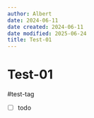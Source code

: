 ```yaml
---
author: Albert
date: 2024-06-11
date created: 2024-06-11
date modified: 2025-06-24
title: Test-01
---
```


# Test-01

#test-tag

- [ ] todo